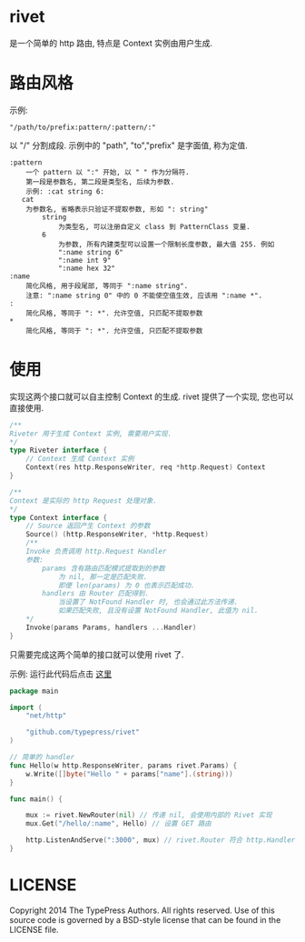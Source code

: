 rivet
=====

是一个简单的 http 路由, 特点是 Context 实例由用户生成.

路由风格
========

示例:

```
"/path/to/prefix:pattern/:pattern/:"
```

以 "/" 分割成段.
示例中的 "path", "to","prefix" 是字面值, 称为定值.

```
:pattern
    一个 pattern 以 ":" 开始, 以 " " 作为分隔符.
    第一段是参数名, 第二段是类型名, 后续为参数.
    示例: :cat string 6:
   cat
    为参数名, 省略表示只验证不提取参数, 形如 ": string"
        string
            为类型名, 可以注册自定义 class 到 PatternClass 变量.
        6
            为参数, 所有内建类型可以设置一个限制长度参数, 最大值 255. 例如
            ":name string 6"
            ":name int 9"
            ":name hex 32"
:name
    简化风格, 用于段尾部, 等同于 ":name string".
    注意: ":name string 0" 中的 0 不能使空值生效, 应该用 ":name *".
:
    简化风格, 等同于 ": *". 允许空值, 只匹配不提取参数
*
    简化风格, 等同于 ": *". 允许空值, 只匹配不提取参数
```

使用
====

实现这两个接口就可以自主控制 Context 的生成.
rivet 提供了一个实现, 您也可以直接使用.

```go
/**
Riveter 用于生成 Context 实例, 需要用户实现.
*/
type Riveter interface {
    // Context 生成 Context 实例
    Context(res http.ResponseWriter, req *http.Request) Context
}

/**
Context 是实际的 http Request 处理对象.
*/
type Context interface {
    // Source 返回产生 Context 的参数
    Source() (http.ResponseWriter, *http.Request)
    /**
    Invoke 负责调用 http.Request Handler
    参数:
        params 含有路由匹配模式提取到的参数
            为 nil, 那一定是匹配失败.
            即便 len(params) 为 0 也表示匹配成功.
        handlers 由 Router 匹配得到.
            当设置了 NotFound Handler 时, 也会通过此方法传递.
            如果匹配失败, 且没有设置 NotFound Handler, 此值为 nil.
    */
    Invoke(params Params, handlers ...Handler)
}
```

只需要完成这两个简单的接口就可以使用 rivet 了.

示例: 运行此代码后点击 [这里](http://127.0.0.1:3000/hello/Rivet)

```go
package main

import (
    "net/http"

    "github.com/typepress/rivet"
)

// 简单的 handler
func Hello(w http.ResponseWriter, params rivet.Params) {
    w.Write([]byte("Hello " + params["name"].(string)))
}

func main() {

    mux := rivet.NewRouter(nil) // 传递 nil, 会使用内部的 Rivet 实现
    mux.Get("/hello/:name", Hello) // 设置 GET 路由

    http.ListenAndServe(":3000", mux) // rivet.Router 符合 http.Handler 接口
}
```


LICENSE
=======
Copyright 2014 The TypePress Authors. All rights reserved.
Use of this source code is governed by a BSD-style
license that can be found in the LICENSE file.